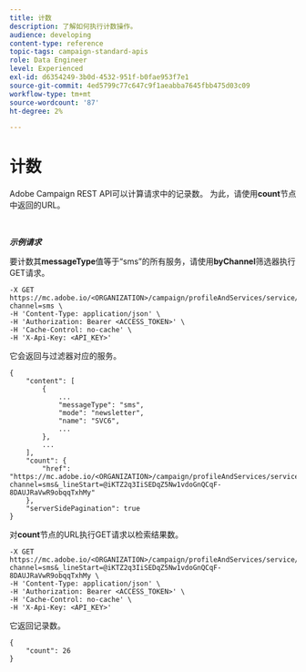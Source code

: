 ```yaml
---
title: 计数
description: 了解如何执行计数操作。
audience: developing
content-type: reference
topic-tags: campaign-standard-apis
role: Data Engineer
level: Experienced
exl-id: d6354249-3b0d-4532-951f-b0fae953f7e1
source-git-commit: 4ed5799c77c647c9f1aeabba7645fbb475d03c09
workflow-type: tm+mt
source-wordcount: '87'
ht-degree: 2%

---
```


# 计数

Adobe Campaign REST API可以计算请求中的记录数。 为此，请使用&#x200B;**count**&#x200B;节点中返回的URL。

<br/>

***示例请求***

要计数其&#x200B;**messageType**&#x200B;值等于“sms”的所有服务，请使用&#x200B;**byChannel**&#x200B;筛选器执行GET请求。

```
-X GET https://mc.adobe.io/<ORGANIZATION>/campaign/profileAndServices/service/byChannel?channel=sms \
-H 'Content-Type: application/json' \
-H 'Authorization: Bearer <ACCESS_TOKEN>' \
-H 'Cache-Control: no-cache' \
-H 'X-Api-Key: <API_KEY>'
```

它会返回与过滤器对应的服务。

```
{
    "content": [
        {
            ...
            "messageType": "sms",
            "mode": "newsletter",
            "name": "SVC6",
            ...
        },
        ...
    ],
    "count": {
        "href": "https://mc.adobe.io/<ORGANIZATION>/campaign/profileAndServices/service/byChannel/_count?channel=sms&_lineStart=@iKTZ2q3IiSEDqZ5Nw1vdoGnQCqF-8DAUJRaVwR9obqqTxhMy"
    },
    "serverSidePagination": true
}
```

对&#x200B;**count**&#x200B;节点的URL执行GET请求以检索结果数。

```
-X GET https://mc.adobe.io/<ORGANIZATION>/campaign/profileAndServices/service/byChannel/_count?channel=sms&_lineStart=@iKTZ2q3IiSEDqZ5Nw1vdoGnQCqF-8DAUJRaVwR9obqqTxhMy \
-H 'Content-Type: application/json' \
-H 'Authorization: Bearer <ACCESS_TOKEN>' \
-H 'Cache-Control: no-cache' \
-H 'X-Api-Key: <API_KEY>'
```

它返回记录数。

```
{
    "count": 26
}
```
